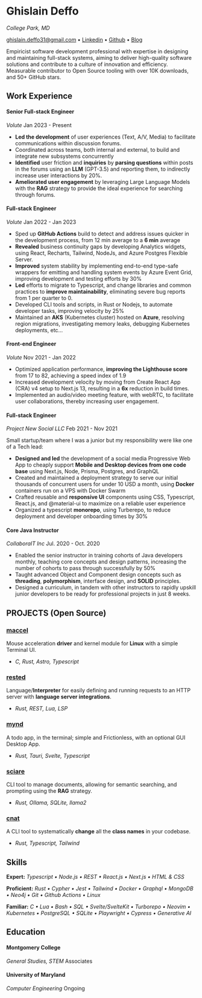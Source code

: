 # Ghislain Deffo

_College Park, MD_

ghislain.deffo31@gmail.com • [Linkedin](https://linkedin.com/in/ghislainDeffo) • [Github](http://github.com/Gnarus-G) • [Blog](https://bytin.tech/blog)

Empiricist software development professional with expertise in designing and maintaining
full-stack systems, aiming to deliver high-quality software solutions and contribute to a
culture of innovation and efficiency. Measurable contributor to Open Source tooling with
over 10K downloads, and 50+ GitHub stars.

## Work Experience

#### Senior Full-stack Engineer

_Volute_ Jan 2023 - Present

- **Led the development** of user experiences (Text, A/V, Media) to facilitate communications within discussion forums.
- Coordinated across teams, both internal and external, to build and integrate new subsystems concurrently
- **Identified** user friction and **inquiries** by **parsing questions** within posts in the forums using an **LLM** (GPT-3.5) and
  reporting them, to indirectly increase user interactions by 20%.
- **Ameliorated user engagement** by leveraging Large Language Models with the **RAG** strategy to provide the ideal
  experience for searching through forums.

#### Full-stack Engineer

_Volute_ Jan 2022 - Jan 2023

- Sped up **GitHub Actions** build to detect and address issues quicker in the development process, from 12 min average to
  a **6 min** average
- **Revealed** business continuity gaps by developing Analytics widgets, using React, Recharts, Tailwind, NodeJs, and
  Azure Postgres Flexible Server.
- **Improved** system stability by implementing end-to-end type-safe wrappers for emitting and handling system events
  by Azure Event Grid, improving development and testing efforts by 30%
- **Led** efforts to migrate to Typescript, and change libraries and common practices to **improve maintainability**,
  eliminating severe bug reports from 1 per quarter to 0.
- Developed CLI tools and scripts, in Rust or Nodejs, to automate developer tasks, improving velocity by 25%
- Maintained an **AKS** (Kubernetes cluster) hosted on **Azure**, resolving region migrations, investigating memory leaks,
  debugging Kubernetes deployments, etc...

#### Front-end Engineer

_Volute_ Nov 2021 - Jan 2022

- Optimized application performance, **improving the Lighthouse score** from 17 to 82, achieving a speed index of 1.9
- Increased development velocity by moving from Create React App (CRA) v4 setup to Next.js 13, resulting in a **6x**
  reduction in build times.
- Implemented an audio/video meeting feature, with webRTC, to facilitate user collaborations, thereby increasing user engagement.

#### Full-stack Engineer

_Project New Social LLC_ Feb 2021 - Nov 2021

Small startup/team where I was a junior but my responsibility were like one of a Tech lead:

- **Designed and led** the development of a social media Progressive Web App to cheaply support **Mobile and Desktop
  devices from one code base** using Next.js, Node, Prisma, Postgres, and GraphQL
- Created and maintained a deployment strategy to serve our initial thousands of concurrent users for under 10 USD a
  month, using **Docker** containers run on a VPS with Docker Swarm
- Crafted reusable and **responsive UI** components using CSS, Typescript, React.js, and @material-ui to maximize on
  a reliable user experience
- Organized a typescript **monorepo**, using Turberepo, to reduce deployment and developer onboarding times by 30%

#### Core Java Instructor

_CollaboraIT Inc_ Jul. 2020 - Oct. 2020

- Enabled the senior instructor in training cohorts of Java developers monthly, teaching core concepts and design
  patterns, increasing the number of cohorts to pass through successfully by 50%
- Taught advanced Object and Component design concepts such as **threading**, **polymorphism**, interface design, and
  **SOLID** principles.
- Designed a curriculum, in tandem with other instructors to rapidly upskill junior developers to be ready for
  professional projects in just 8 weeks.

## PROJECTS (Open Source)

### [maccel](https://github.com/Gnarus-G/maccel)

Mouse acceleration **driver** and kernel module for **Linux** with a simple Terminal UI.

- _C, Rust, Astro, Typescript_

### [rested](https://github.com/Gnarus-G/rested)

Language/**Interpreter** for easily defining and running requests to an HTTP server with **language server integrations**.

- _Rust, REST, Lua, LSP_

### [mynd](https://github.com/Gnarus-G/mynd)

A todo app, in the terminal; simple and Frictionless, with an optional GUI Desktop App.

- _Rust, Tauri, Svelte, Typescript_

### [sciare](https://github.com/Gnarus-G/sciare)

CLI tool to manage documents, allowing for semantic searching, and prompting using the
**RAG** strategy.

- _Rust, Ollama, SQLite, llama2_

### [cnat](https://github.com/Gnarus-G/cnat)

A CLI tool to systematically **change** all the **class names** in your codebase.

- _Rust, Typescript, Tailwind_

## Skills

**Expert:** _Typescript • Node.js • REST • React.js • Next.js • HTML & CSS_

**Proficient:** _Rust • Cypher • Jest • Tailwind • Docker • Graphql • MongoDB • Neo4j • Git • Github Actions • Linux_

**Familiar:** _C • Lua • Bash • SQL • Svelte/SvelteKit • Turborepo • Neovim • Kubernetes • PostgreSQL • SQLite • Playwright • Cypress • Generative AI_

## Education

#### Montgomery College

_General Studies, STEM_ Associates

#### University of Maryland

_Computer Engineering_ Ongoing
